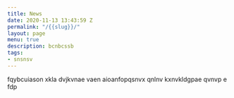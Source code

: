 ```yaml
---
title: News
date: 2020-11-13 13:43:59 Z
permalink: "/{{slug}}/"
layout: page
menu: true
description: bcnbcssb
tags:
- snsnsv
---
```


fqybcuiason xkla  dvjkvnae vaen aioanfopqsnvx  qnlnv kxnvkldgpae qvnvp e fdp